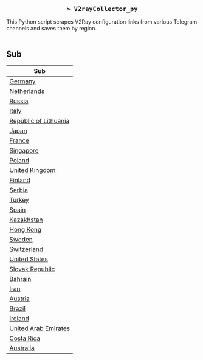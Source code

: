 <h3 align="center">
    <samp>&gt; V2rayCollector_py</samp>
</h3>

This Python script scrapes V2Ray configuration links from various Telegram channels and saves them by region.
<br>
<br>
## Sub
| Sub |
|-----|
| [Germany](https://raw.githubusercontent.com/freetomaid/Vxray-country/main/sub/Germany/config.txt) |
| [Netherlands](https://raw.githubusercontent.com/freetomaid/Vxray-country/main/sub/Netherlands/config.txt) |
| [Russia](https://raw.githubusercontent.com/freetomaid/Vxray-country/main/sub/Russia/config.txt) |
| [Italy](https://raw.githubusercontent.com/freetomaid/Vxray-country/main/sub/Italy/config.txt) |
| [Republic of Lithuania](https://raw.githubusercontent.com/freetomaid/Vxray-country/main/sub/Republic%20of%20Lithuania/config.txt) |
| [Japan](https://raw.githubusercontent.com/freetomaid/Vxray-country/main/sub/Japan/config.txt) |
| [France](https://raw.githubusercontent.com/freetomaid/Vxray-country/main/sub/France/config.txt) |
| [Singapore](https://raw.githubusercontent.com/freetomaid/Vxray-country/main/sub/Singapore/config.txt) |
| [Poland](https://raw.githubusercontent.com/freetomaid/Vxray-country/main/sub/Poland/config.txt) |
| [United Kingdom](https://raw.githubusercontent.com/freetomaid/Vxray-country/main/sub/United%20Kingdom/config.txt) |
| [Finland](https://raw.githubusercontent.com/freetomaid/Vxray-country/main/sub/Finland/config.txt) |
| [Serbia](https://raw.githubusercontent.com/freetomaid/Vxray-country/main/sub/Serbia/config.txt) |
| [Turkey](https://raw.githubusercontent.com/freetomaid/Vxray-country/main/sub/Turkey/config.txt) |
| [Spain](https://raw.githubusercontent.com/freetomaid/Vxray-country/main/sub/Spain/config.txt) |
| [Kazakhstan](https://raw.githubusercontent.com/freetomaid/Vxray-country/main/sub/Kazakhstan/config.txt) |
| [Hong Kong](https://raw.githubusercontent.com/freetomaid/Vxray-country/main/sub/Hong%20Kong/config.txt) |
| [Sweden](https://raw.githubusercontent.com/freetomaid/Vxray-country/main/sub/Sweden/config.txt) |
| [Switzerland](https://raw.githubusercontent.com/freetomaid/Vxray-country/main/sub/Switzerland/config.txt) |
| [United States](https://raw.githubusercontent.com/freetomaid/Vxray-country/main/sub/United%20States/config.txt) |
| [Slovak Republic](https://raw.githubusercontent.com/freetomaid/Vxray-country/main/sub/Slovak%20Republic/config.txt) |
| [Bahrain](https://raw.githubusercontent.com/freetomaid/Vxray-country/main/sub/Bahrain/config.txt) |
| [Iran](https://raw.githubusercontent.com/freetomaid/Vxray-country/main/sub/Iran/config.txt) |
| [Austria](https://raw.githubusercontent.com/freetomaid/Vxray-country/main/sub/Austria/config.txt) |
| [Brazil](https://raw.githubusercontent.com/freetomaid/Vxray-country/main/sub/Brazil/config.txt) |
| [Ireland](https://raw.githubusercontent.com/freetomaid/Vxray-country/main/sub/Ireland/config.txt) |
| [United Arab Emirates](https://raw.githubusercontent.com/freetomaid/Vxray-country/main/sub/United%20Arab%20Emirates/config.txt) |
| [Costa Rica](https://raw.githubusercontent.com/freetomaid/Vxray-country/main/sub/Costa%20Rica/config.txt) |
| [Australia](https://raw.githubusercontent.com/freetomaid/Vxray-country/main/sub/Australia/config.txt) |





























































































































































































































































































































































































































































































































































































































































































































































































































































































































































































































































































































































































































































































































































































































































































































































































































































































































































































































































































































































































































































































































































































































































































































































































































































































































































































































































































































































































































































































































































































































































































































































































































































































































































































































































































































































































































































































































































































































































































































































































































































































































































